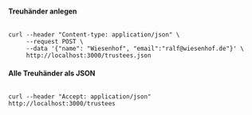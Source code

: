#### Treuhänder anlegen
<pre><code>
curl --header "Content-type: application/json" \
     --request POST \
     --data '{"name": "Wiesenhof", "email":"ralf@wiesenhof.de"}' \
     http://localhost:3000/trustees.json
</code></pre>

#### Alle Treuhänder als JSON
<pre><code>
curl --header "Accept: application/json" http://localhost:3000/trustees
</code></pre>